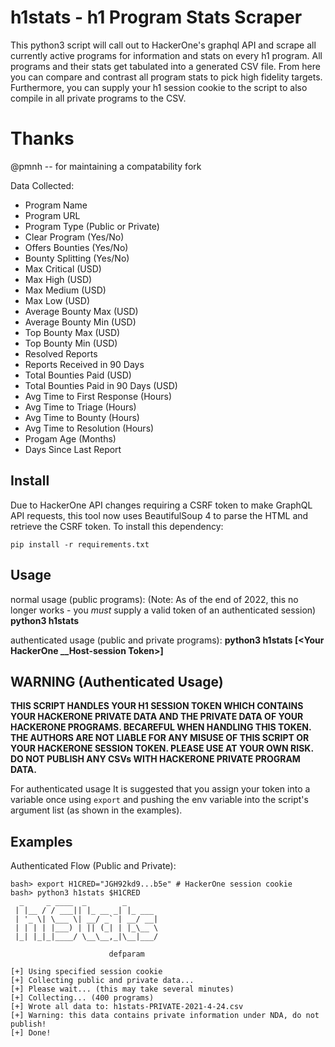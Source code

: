 # h1stats - h1 Program Stats Scraper
This python3 script will call out to HackerOne's graphql API and scrape all currently active programs for information and stats on every h1 program. All programs and their stats get tabulated into a generated CSV file. From here you can compare and contrast all program stats to pick high fidelity targets. Furthermore, you can supply your h1 session cookie to the script to also compile in all private programs to the CSV.

# Thanks
@pmnh -- for maintaining a compatability fork

Data Collected:
 - Program Name
 - Program URL
 - Program Type (Public or Private)
 - Clear Program (Yes/No)
 - Offers Bounties (Yes/No)
 - Bounty Splitting (Yes/No)
 - Max Critical (USD)
 - Max High (USD)
 - Max Medium (USD)
 - Max Low (USD)
 - Average Bounty Max (USD)
 - Average Bounty Min (USD)
 - Top Bounty Max (USD)
 - Top Bounty Min (USD)
 - Resolved Reports
 - Reports Received in 90 Days
 - Total Bounties Paid (USD)
 - Total Bounties Paid in 90 Days (USD)
 - Avg Time to First Response (Hours)
 - Avg Time to Triage (Hours)
 - Avg Time to Bounty (Hours)
 - Avg Time to Resolution (Hours)
 - Progam Age (Months)
 - Days Since Last Report

## Install
Due to HackerOne API changes requiring a CSRF token to make GraphQL API requests, this tool now uses BeautifulSoup 4 to parse the HTML and retrieve the CSRF token. To install this dependency:

```
pip install -r requirements.txt
```

## Usage
normal usage (public programs): (Note: As of the end of 2022, this no longer works - you _must_ supply a valid token of an authenticated session)
**python3 h1stats**

authenticated usage (public and private programs):
**python3 h1stats [\<Your HackerOne __Host-session Token\>]**



## WARNING (Authenticated Usage)
**THIS SCRIPT HANDLES YOUR H1 SESSION TOKEN WHICH CONTAINS YOUR HACKERONE PRIVATE DATA AND THE PRIVATE DATA OF YOUR HACKERONE PROGRAMS. BECAREFUL WHEN HANDLING THIS TOKEN. THE AUTHORS ARE NOT LIABLE FOR ANY MISUSE OF THIS SCRIPT OR YOUR HACKERONE SESSION TOKEN. PLEASE USE AT YOUR OWN RISK. DO NOT PUBLISH ANY CSVs WITH HACKERONE PRIVATE PROGRAM DATA.**

For authenticated usage It is suggested that you assign your token into a variable once using `export` and pushing the env variable into the script's argument list (as shown in the examples).


## Examples
Authenticated Flow (Public and Private):
```
bash> export H1CRED="JGH92kd9...b5e" # HackerOne session cookie
bash> python3 h1stats $H1CRED
  _     _ ____  _        _
 | |__ / / ___|| |_ __ _| |_ ___
 | '_ \| \___ \| __/ _` | __/ __|
 | | | | |___) | || (_| | |_\__ \
 |_| |_|_|____/ \__\__,_|\__|___/

                      defparam

[+] Using specified session cookie
[+] Collecting public and private data...
[+] Please wait... (this may take several minutes)
[+] Collecting... (400 programs)
[+] Wrote all data to: h1stats-PRIVATE-2021-4-24.csv
[+] Warning: this data contains private information under NDA, do not publish!
[+] Done!
```


